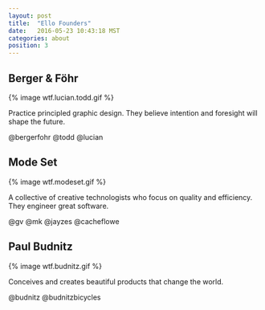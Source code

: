```yaml
---
layout: post
title:  "Ello Founders"
date:   2016-05-23 10:43:18 MST
categories: about
position: 3
---
```

## Berger & Föhr
{% image wtf.lucian.todd.gif %}

Practice principled graphic design. They believe intention and foresight will shape the future.

@bergerfohr @todd @lucian

## Mode Set
{% image wtf.modeset.gif %}

A collective of creative technologists who focus on quality and efficiency. They engineer great software.

@gv @mk @jayzes @cacheflowe

## Paul Budnitz
{% image wtf.budnitz.gif %}

Conceives and creates beautiful products that change the world.

@budnitz @budnitzbicycles
